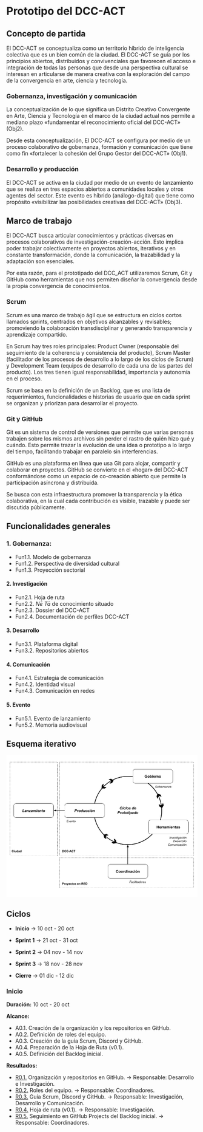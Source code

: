# Prototipo del DCC-ACT

## Concepto de partida

El DCC-ACT se conceptualiza como un territorio híbrido de inteligencia colectiva que es un bien común de la ciudad. El DCC-ACT se guía por los principios abiertos, distribuidos y convivenciales que favorecen el acceso e integración de todas las personas que desde una perspectiva cultural se interesan en articularse de manera creativa con la exploración del campo de la convergencia en arte, ciencia y tecnología.

### Gobernanza, investigación y comunicación

La conceptualización de lo que significa un Distrito Creativo Convergente en Arte, Ciencia y Tecnología en el marco de la ciudad actual nos permite a mediano plazo «fundamentar el reconocimiento oficial del DCC-ACT» (Obj2).

Desde esta conceptualización, El DCC-ACT se configura por medio de un proceso colaborativo de gobernanza, formación y comunicación que tiene como fin «fortalecer la cohesión del Grupo Gestor del DCC-ACT» (Obj1).

### Desarrollo y producción

El DCC-ACT se activa en la ciudad por medio de un evento de lanzamiento que se realiza en tres espacios abiertos a comunidades locales y otros agentes del sector. Este evento es híbrido (análogo-digital) que tiene como propósito «visibilizar las posibilidades creativas del DCC-ACT» (Obj3).

## Marco de trabajo

El DCC-ACT busca articular conocimientos y prácticas diversas en procesos colaborativos de investigación-creación-acción. Esto implica poder trabajar colectivamente en proyectos abiertos, iterativos y en constante transformación, donde la comunicación, la trazabilidad y la adaptación son esenciales.

Por esta razón, para el prototipado del DCC_ACT utilizaremos Scrum, Git y GitHub como herramientas que nos permiten diseñar la convergencia desde la propia convergencia de conocimientos.

### Scrum

Scrum es una marco de trabajo ágil que se estructura en ciclos cortos llamados sprints, centrados en objetivos alcanzables y revisables; promoviendo la colaboración transdisciplinar y generando transparencia y aprendizaje compartido.

En Scrum hay tres roles principales: Product Owner (responsable del seguimiento de la coherencia y consistencia del producto), Scrum Master (facilitador de los procesos de desarrollo a lo largo de los ciclos de Scrum) y Development Team (equipos de desarrollo de cada una de las partes del producto). Los tres tienen igual responsabilidad, importancia y autonomía en el proceso.

Scrum se basa en la definición de un Backlog, que es una lista de requerimientos, funcionalidades e historias de usuario que en cada sprint se organizan y priorizan para desarrollar el proyecto.

### Git y GitHub

Git es un sistema de control de versiones que permite que varias personas trabajen sobre los mismos archivos sin perder el rastro de quién hizo qué y cuándo. Esto permite trazar la evolución de una idea o prototipo a lo largo del tiempo, facilitando trabajar en paralelo sin interferencias.

GitHub es una plataforma en línea que usa Git para alojar, compartir y colaborar en proyectos. GitHub se convierte en el «hogar» del DCC-ACT conformándose como un espacio de co-creación abierto que permite la participación asíncrona y distribuida.

Se busca con esta infraestructura promover la transparencia y la ética colaborativa, en la cual cada contribución es visible, trazable y puede ser discutida públicamente.

## Funcionalidades generales

### 1. Gobernanza:

* Fun1.1. Modelo de gobernanza
* Fun1.2. Perspectiva de diversidad cultural
* Fun1.3. Proyección sectorial

#### 2. Investigación

* Fun2.1. Hoja de ruta
* Fun2.2. _Nē Tā_ de conocimiento situado
* Fun2.3. Dossier del DCC-ACT
* Fun2.4. Documentación de perfiles DCC-ACT

#### 3. Desarrollo

* Fun3.1. Plataforma digital
* Fun3.2. Repositorios abiertos

#### 4. Comunicación

* Fun4.1. Estrategia de comunicación
* Fun4.2. Identidad visual
* Fun4.3. Comunicación en redes

#### 5. Evento

* Fun5.1. Evento de lanzamiento
* Fun5.2. Memoria audiovisual

## Esquema iterativo
![Esquema-iterativo](Esquema-iterativo.png "Esquema-iterativo")

## Ciclos

- **Inicio** -> 10 oct - 20 oct
  
- **Sprint  1** -> 21 oct - 31 oct
- **Sprint  2**  -> 04 nov - 14 nov
- **Sprint  3**  -> 18 nov - 28 nov

- **Cierre**  ->  01 dic - 12 dic

### Inicio

**Duración:** 10 oct - 20 oct

**Alcance:**
* A0.1. Creación de la organización y los repositorios en GitHub.
* A0.2. Definición de roles del equipo.
* A0.3. Creación de la guía Scrum, Discord y GitHub.
* A0.4. Preparación de la Hoja de Ruta (v0.1).
* A0.5. Definición del Backlog inicial.

**Resultados:**
* [R0.1.](inicio/esquema-repositorios.md) Organización y repositorios en GitHub.  -> Responsable: Desarrollo e Investigación.
* [R0.2.](inicio/roles-equipo.md) Roles del equipo.  -> Responsable: Coordinadores.
* [R0.3.](inicio/guia-contribucion.md) Guía Scrum, Discord y GitHub. -> Responsable: Investigación, Desarrollo y Comunicación.
* [R0.4.](inicio/hoja-de-ruta.md) Hoja de ruta (v0.1). -> Responsable: Investigación.
* [R0.5.](inicio/documentacion-requisitos.md) Seguimiento en GitHub Projects del Backlog inicial.  -> Responsable: Coordinadores.

